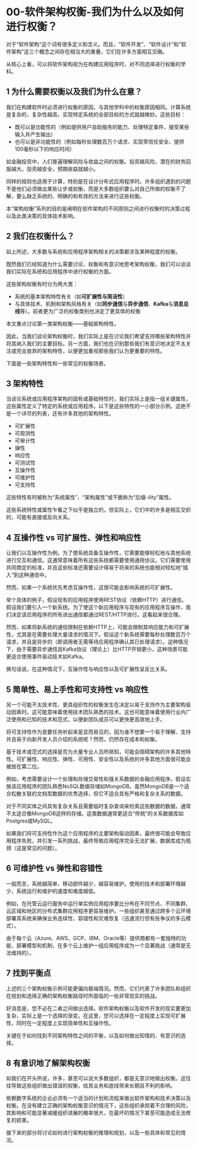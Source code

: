 # 00-软件架构权衡-我们为什么以及如何进行权衡？

对于“软件架构”这个词有很多定义和含义。而且，“软件开发”、“软件设计”和“软件架构”这三个概念之间存在相当大的重叠，它们在许多方面相互交融。

从核心上看，可以将软件架构视为在构建应用程序时，对不同选择进行权衡的学科。

## 1 为什么需要权衡以及我们为什么在意？

我们在构建软件时必须进行权衡的原因，与其他学科中的权衡原因相同。计算系统是复杂的，复杂性越高，实现特定系统的全部目标的方式就越微妙。这些目标：

- 既可以是功能性的（例如提供用户自助服务的能力、处理特定事件、接受某些输入并产生输出）
- 也可以是非功能性的（例如每秒处理数百万个请求、实现零信任安全、提供100毫秒以下的响应时间）

如金融投资中，人们普遍理解风险与收益之间的权衡。投资越风险，潜在的财务回报越大。投资越安全，预期收益就越小。

同样的规则也适用于计算，特别是在设计分布式应用程序时。许多组织遇到的问题不是他们必须做出某些让步或权衡，而是大多数组织要么对自己所做的权衡不了解，要么缺乏系统的、明确的和有效的方法来进行这些权衡。

本“架构权衡”系列的目的是阐明在软件架构的不同原则之间进行权衡时的决策过程以及此类决策的具体技术影响。

## 2 我们在权衡什么？

如上所述，大多数与系统和应用程序架构相关的决策都涉及某种程度的权衡。

既然我们已经知道为什么需要讨论、权衡和有意识地思考架构权衡，我们可以谈谈我们实际在系统和应用程序中进行权衡的方面。

这些架构权衡有时分为两大类：

- 系统的基本架构特性有关（如**可扩展性与简洁性**）
- 与具体技术、机制和架构风格有关（如**同步通信**与**异步通信**、**Kafka**与**消息总线**等）。前者更为广泛的权衡类别也决定了更具体的权衡

本文重点讨论第一类架构权衡——基础架构特性。

因此，当我们谈论架构权衡时，我们实际上是在讨论我们希望支持哪些架构特性并将其纳入我们的主要目标。另一方面，我们也在识别那些我们有意识地决定不太关注或完全放弃的架构特性，以便更加重视那些我们认为更重要的特性。

下面是一些架构特性和一些常见的权衡场景。

## 3 架构特性

当谈论系统或应用程序架构的固有或基础特性时，我们实际上是指一组关键属性，这些属性定义了特定的系统或应用程序。以下是这些特性的一小部分示例。这绝不是一个详尽的列表，还有许多其他的架构特性。

- 可扩展性
- 可观测性
- 可审计性
- 弹性
- 响应性
- 可测试性
- 互操作性
- 可维护性
- 可支持性

这些特性有时被称为“系统属性”、“架构属性”或干脆称为“后缀-ility”属性。

这些系统特性或属性乍看之下似乎是独立的，但实际上，它们中的许多是相互交织的，可能有直接或反向关系。

## 4 互操作性 vs 可扩展性、弹性和响应性

让我们以互操作性为例。为了使系统具备互操作性，它需要能够轻松地与其他系统进行交互和通信。这通常意味着所有这些系统都需要使用通用协议。它们需要使用共同商定的标准，并且这些标准还需要设计得易于将来的系统也能相对轻松地“插入”到这种通信中。

然而，如果一个系统优先考虑互操作性，这很可能会影响系统的可扩展性。

举个具体的例子，假设现有的应用程序使用REST协议（依赖HTTP）进行通信。假设我们要引入一个新系统。为了使这个新应用程序与现有的应用程序互操作，我们决定该应用程序的所有进出通信都通过REST/HTTP进行。这看起来很合理。

然而，如果将新系统的通信限制在依赖HTTP上，可能会限制其响应能力和可扩展性，尤其是在需要处理大量请求的情况下。假设这个新系统需要每秒处理数百万个请求，并且是异步的（即调用者无需等待应用程序确认其已处理请求）。这种情况下，由于需要异步通信且Kafka协议（理论上）比HTTP开销更小，这种场景可能更适合使用事件驱动技术如Kafka。

换句话说，在这种情况下，互操作性与响应性以及可扩展性呈反比关系。

## 5  简单性、易上手性和可支持性 vs 响应性

另一个可能不太技术性、更具组织性的权衡发生在决定以易于支持作为主要架构驱动因素时。这可能意味着使用技术团队熟悉的技术。这也可能意味着使用行业内广泛使用和已知的技术和范式，以便新团队成员可以更快更高效地上手。

将可支持性作为首要任务听起来是显而易见的，因为谁不想要一个易于理解、支持并且易于向新开发人员介绍的系统呢？然而，仍然存在成本和权衡。

基于技术或范式的选择是否为大量专业人员所熟知，可能会阻碍架构的许多其他特性。可扩展性、响应性、弹性、可用性、安全性以及系统的许多其他方面很可能会被放在第二位。

例如，考虑需要设计一个处理和存储交易性和强关系数据的金融应用程序。假设实施该应用程序的团队熟悉NoSQL数据存储如MongoDB。虽然MongoDB是一个适合松散关联的文档型数据的优秀选择，但它不适合具有严格和复杂关系的数据。

对于不同实体之间具有复杂关系且需要临时复杂查询来检索这些数据的数据，通常不太适合像MongoDB这样的存储。这类数据通常更适合“传统”的关系数据库如Postgres或MySQL。

如果我们将可支持性作为这个应用程序的主要架构驱动因素，最终很可能会导致应用程序失败，并引发一系列挑战，最终导致应用程序完全无法扩展，数据库成为瓶颈（这是常见的问题）。

## 6 可维护性 vs 弹性和容错性

一般而言，系统越简单、移动部件越少，越容易维护。使用的技术和部署环境越少，系统运行和维护的速度和难度越低。

例如，在托管云运行服务中运行单实例应用程序要比分布在不同节点、不同集群、云区域和地区的分布式集群应用程序更容易维护。一些组织甚至通过跨多个云环境部署其系统来确保业务连续性、容错性和灾难恢复（迅速流行但有些争议的多云模式）。

由于每个云（Azure、AWS、GCP、IBM、Oracle等）提供商都有一套独特的功能、部署模型和机制，在多个云上维护一组应用程序成为一个显著挑战（通常是无法维持的）。

## 7 找到平衡点

上述的三个架构权衡示例可能更偏向极端情况。然而，它们代表了许多团队和组织在规划和选择正确的架构权衡路径时所面临的一些非常现实的挑战。

好消息是，您不必在二者之间做出选择。软件架构权衡以及软件开发的现实要更加复杂，实际上是一个选择的渐变。在这里，您可以选择在一定程度上实现可扩展性，同时在一定程度上实现简单性和互操作性。

关键在于如何找到不同架构特性之间的平衡，以及如何做出知情的、有意识的选择。

## 8 有意识地了解架构权衡

如我们在开头所说，许多，甚至可以说大多数组织，都是无意识地做出权衡。这往往导致这些组织做出错误的权衡，给其业务和底线带来长期且不利的影响。

依赖数字系统的企业必须有一个适当的计划和流程来做出软件架构和技术决策以及权衡。在没有建立正确的架构权衡意识的情况下，这些组织承担着不合理的风险，其影响和可能显著减缓组织进展的概率很大，在最坏的情况下甚至可能造成无法修复的损害。

接下来的部分将讨论如何进行架构权衡的推理和规划，以及一些具体和常见的情况。